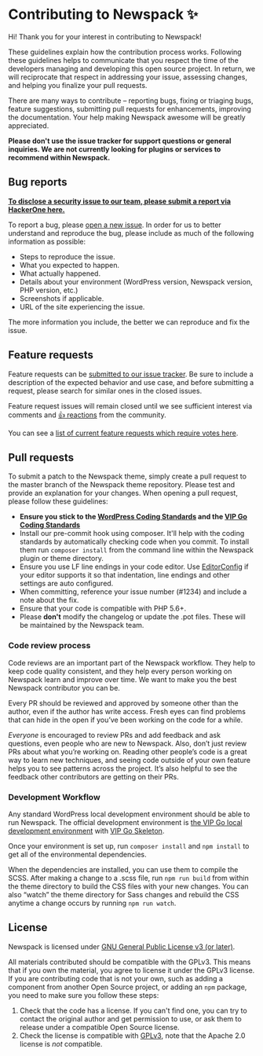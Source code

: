 # Contributing to Newspack ✨

Hi! Thank you for your interest in contributing to Newspack!

These guidelines explain how the contribution process works. Following these guidelines helps to communicate that you respect the time of the developers managing and developing this open source project. In return, we will reciprocate that respect in addressing your issue, assessing changes, and helping you finalize your pull requests.

There are many ways to contribute – reporting bugs, fixing or triaging bugs, feature suggestions, submitting pull requests for enhancements, improving the documentation. Your help making Newspack awesome will be greatly appreciated.

**Please don't use the issue tracker for support questions or general inquiries. We are not currently looking for plugins or services to recommend within Newspack.**

## Bug reports

**[To disclose a security issue to our team, please submit a report via HackerOne here.](https://hackerone.com/automattic)**

To report a bug, please [open a new issue](https://github.com/Automattic/newspack-theme/issues/new?template=Bug_report.md). In order for us to better understand and reproduce the bug, please include as much of the following information as possible:

- Steps to reproduce the issue.
- What you expected to happen.
- What actually happened.
- Details about your environment (WordPress version, Newspack version, PHP version, etc.)
- Screenshots if applicable.
- URL of the site experiencing the issue.

The more information you include, the better we can reproduce and fix the issue.

## Feature requests

Feature requests can be [submitted to our issue tracker](https://github.com/Automattic/newspack-theme/issues/new?template=Feature_request.md). Be sure to include a description of the expected behavior and use case, and before submitting a request, please search for similar ones in the closed issues.

Feature request issues will remain closed until we see sufficient interest via comments and [👍 reactions](https://help.github.com/articles/about-discussions-in-issues-and-pull-requests/) from the community.

You can see a [list of current feature requests which require votes here](https://github.com/Automattic/newspack-theme/issues?q=label%3A%22votes+needed%22+sort%3Areactions-%2B1-desc+is%3Aclosed).

## Pull requests

To submit a patch to the Newspack theme, simply create a pull request to the master branch of the Newspack theme repository. Please test and provide an explanation for your changes. When opening a pull request, please follow these guidelines:

- **Ensure you stick to the [WordPress Coding Standards](https://make.wordpress.org/core/handbook/best-practices/coding-standards/php/) and the [VIP Go Coding Standards](https://vip.wordpress.com/documentation/vip-go/code-review-blockers-warnings-notices/)**
- Install our pre-commit hook using composer. It'll help with the coding standards by automatically checking code when you commit. To install them run `composer install` from the command line within the Newspack plugin or theme directory.
- Ensure you use LF line endings in your code editor. Use [EditorConfig](http://editorconfig.org/) if your editor supports it so that indentation, line endings and other settings are auto configured.
- When committing, reference your issue number (#1234) and include a note about the fix.
- Ensure that your code is compatible with PHP 5.6+.
- Please **don't** modify the changelog or update the .pot files. These will be maintained by the Newspack team.

### Code review process

Code reviews are an important part of the Newspack workflow. They help to keep code quality consistent, and they help every person working on Newspack learn and improve over time. We want to make you the best Newspack contributor you can be.

Every PR should be reviewed and approved by someone other than the author, even if the author has write access. Fresh eyes can find problems that can hide in the open if you’ve been working on the code for a while.

*Everyone* is encouraged to review PRs and add feedback and ask questions, even people who are new to Newspack. Also, don’t just review PRs about what you’re working on. Reading other people’s code is a great way to learn new techniques, and seeing code outside of your own feature helps you to see patterns across the project. It’s also helpful to see the feedback other contributors are getting on their PRs.

### Development Workflow

Any standard WordPress local development environment should be able to run Newspack. The official development environment is [the VIP Go local development environment](https://vip.wordpress.com/documentation/vip-go/local-vip-go-development-environment/) with [VIP Go Skeleton](https://github.com/Automattic/vip-go-skeleton).

Once your environment is set up, run `composer install` and `npm install` to get all of the environmental dependencies.

When the dependencies are installed, you can use them to compile the SCSS. After making a change to a .scss file, run `npm run build` from within the theme directory to build the CSS files with your new changes. You can also “watch” the theme directory for Sass changes and rebuild the CSS anytime a change occurs by running `npm run watch`.


## License

Newspack is licensed under [GNU General Public License v3 (or later)](../LICENSE.md).

All materials contributed should be compatible with the GPLv3. This means that if you own the material, you agree to license it under the GPLv3 license. If you are contributing code that is not your own, such as adding a component from another Open Source project, or adding an `npm` package, you need to make sure you follow these steps:

1. Check that the code has a license. If you can't find one, you can try to contact the original author and get permission to use, or ask them to release under a compatible Open Source license.
2. Check the license is compatible with [GPLv3](http://www.gnu.org/licenses/license-list.en.html#GPLCompatibleLicenses), note that the Apache 2.0 license is *not* compatible.
